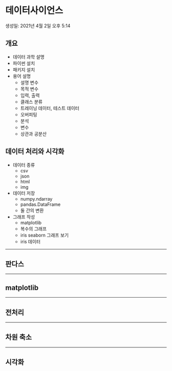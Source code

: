 # 데이터사이언스

생성일: 2021년 4월 2일 오후 5:14

## 개요

- 데이터 과학 설명
- 파이썬 설치
- 패키지 설치
- 용어 설명
    - 설명 변수
    - 목적 변수
    - 입력, 출력
    - 클래스 분류
    - 트레이닝 데이터, 테스트 데이터
    - 오버피팅
    - 분석
    - 변수
    - 상관과 공분산

## 데이터 처리와 시각화

- 데이터 종류
    - csv
    - json
    - html
    - img
- 데이터 저장
    - numpy.ndarray
    - pandas.DataFrame
    - 둘 간의 변환
- 그래프 작성
    - matplotlib
    - 복수의 그래프
    - iris seaborn 그래프 보기
    - iris 데이터

---

## 판다스

---

## matplotlib

---

## 전처리

---

## 차원 축소

---

## 시각화